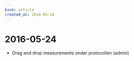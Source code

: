 ```yaml
---
kind: article
created_at: 2016-05-24
---
```


# 2016-05-24

* Drag and drop measurements onder protocollen (admin)

